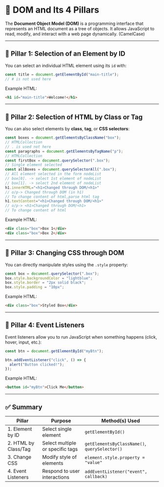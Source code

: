 
# 📘 DOM and Its 4 Pillars

The **Document Object Model (DOM)** is a programming interface that represents an HTML document as a tree of objects. It allows JavaScript to read, modify, and interact with a web page dynamically.
(CamelCase)

---

## 🔹 Pillar 1: Selection of an Element by ID

You can select an individual HTML element using its `id` with:

```js
const title = document.getElementById("main-title");
// # is not used here 
```

Example HTML:
```html
<h1 id="main-title">Welcome!</h1>
```

---

## 🔹 Pillar 2: Selection of HTML by Class or Tag

You can also select elements by **class**, **tag**, or **CSS selectors**:

```js
const boxes = document.getElementsByClassName("box"); 
// HTMLCollection
// . is used not here 
const paragraphs = document.getElementsByTagName("p"); 
// HTMLCollection
const firstBox = document.querySelector(".box");       
// Single element selected 
const allBoxes = document.querySelectorAll(".box");
// All element selected in the form nodeList
// box[0]. -> select 1st element of nodeList
// box[1]. -> select 2nd element of nodeList
h1.innerHTML="<h1>Changed through DOM/<h1>"
// o/p-> Changed through DOM (in h1)
// To change content of html,parse html tag
h1.textContent="<h1>Changed through DOM/<h1>"
// o/p-> <h1>Changed through DOM/<h1>
// To change content of html


```

Example HTML:
```html
<div class="box">Box 1</div>
<div class="box">Box 2</div>
```

---

## 🔹 Pillar 3: Changing CSS through DOM

You can directly manipulate styles using the `.style` property:

```js
const box = document.querySelector(".box");
box.style.backgroundColor = "lightblue";
box.style.border = "2px solid black";
box.style.padding = "10px";
```

Example HTML:
```html
<div class="box">Styled Box</div>
```

---

## 🔹 Pillar 4: Event Listeners

Event listeners allow you to run JavaScript when something happens (click, hover, input, etc.):

```js
const btn = document.getElementById("myBtn");

btn.addEventListener("click", () => {
  alert("Button clicked!");
});
```

Example HTML:
```html
<button id="myBtn">Click Me</button>
```

---

## ✅ Summary

| Pillar               | Purpose                            | Method(s) Used                                     |
|----------------------|------------------------------------|----------------------------------------------------|
| 1. Element by ID      | Select single element              | `getElementById()`                                 |
| 2. HTML by Class/Tag  | Select multiple or specific tags   | `getElementsByClassName()`, `querySelector()`      |
| 3. Change CSS         | Modify style of elements           | `element.style.property = "value"`                 |
| 4. Event Listeners    | Respond to user interactions       | `addEventListener("event", callback)`              |
